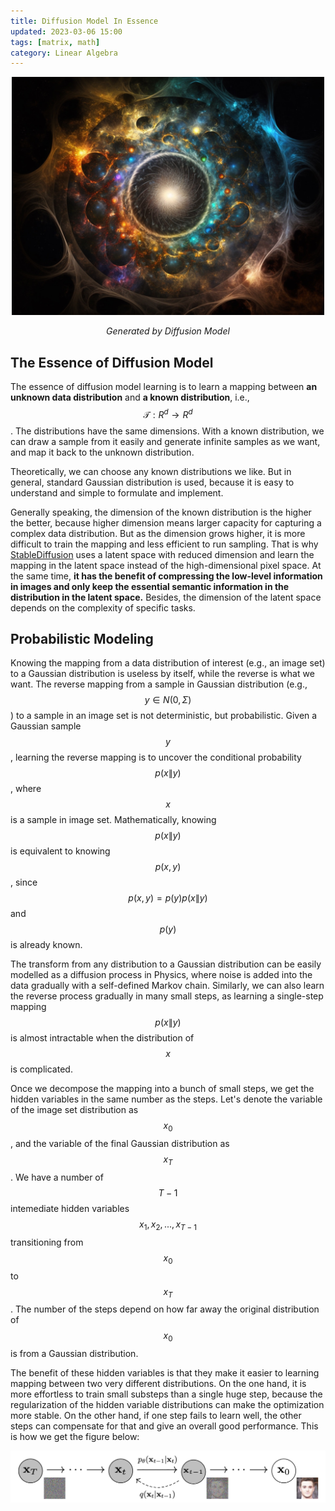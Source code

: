 ```yaml
---
title: Diffusion Model In Essence
updated: 2023-03-06 15:00
tags: [matrix, math]
category: Linear Algebra
---
```


<p align="center">
<img src="/images/diffusion_model/diffusion_model_teaser.jpg" alt="diffusion_model_teaser" width="500"/>
</p>
<p align="center">
<span class="footer"> <i> Generated by Diffusion Model </i></span>
</p>

## The Essence of Diffusion Model

The essence of diffusion model learning is to learn a mapping between **an unknown data distribution** and **a known distribution**, i.e., $$\mathcal{T}: R^d \rightarrow R^d$$. The distributions have the same dimensions. With a known distribution, we can draw a sample from it easily and generate infinite samples as we want, and map it back to the unknown distribution. 

Theoretically, we can choose any known distributions we like. But in general, standard Gaussian distribution is used, because it is easy to understand and simple to formulate and implement.

Generally speaking, the dimension of the known distribution is the higher the better, because higher dimension means larger capacity for capturing a complex data distribution. But as the dimension grows higher, it is more difficult to train the mapping and less efficient to run sampling. That is why [StableDiffusion](https://stablediffusionweb.com/) uses a latent space with reduced dimension and learn the mapping in the latent space instead of the high-dimensional pixel space. At the same time, **it has the benefit of compressing the low-level information in images and only keep the essential semantic information in the distribution in the latent space.** Besides, the dimension of the latent space depends on the complexity of specific tasks.




## Probabilistic Modeling

Knowing the mapping from a data distribution of interest (e.g., an image set) to a Gaussian distribution is useless by itself, while the reverse is what we want. The reverse mapping from a sample in Gaussian distribution (e.g., $$y \in N(0,\Sigma)$$) to a sample in an image set is not deterministic, but probabilistic. Given a Gaussian sample $$y$$, learning the reverse mapping is to uncover the conditional probability $$p(x\|y)$$, where $$x$$ is a sample in image set. Mathematically, knowing $$p(x\|y)$$ is equivalent to knowing $$p(x, y)$$, since $$p(x, y) = p(y) p(x\|y)$$ and $$p(y)$$ is already known.


The transform from any distribution to a Gaussian distribution can be easily modelled as a diffusion process in Physics, where noise is added into the data gradually with a self-defined Markov chain. Similarly, we can also learn the reverse process gradually in many small steps, as learning a single-step mapping $$p(x\|y)$$ is almost intractable when the distribution of $$x$$ is complicated.

Once we decompose the mapping into a bunch of small steps, we get the hidden variables in the same number as the steps. Let's denote the variable of the image set distribution as $$x_0$$, and the variable of the final Gaussian distribution as $$x_T$$. We have a number of $$T-1$$ intemediate hidden variables $$x_1, x_2, ..., x_{T-1}$$ transitioning from $$x_0$$ to $$x_T$$. The number of the steps depend on how far away the original distribution of $$x_0$$ is from a Gaussian distribution. 

The benefit of these hidden variables is that they make it easier to learning mapping between two very different distributions. On the one hand, it is more effortless to train small substeps than a single huge step, because the regularization of the hidden variable distributions can make the optimization more stable. On the other hand, if one step fails to learn well, the other steps can compensate for that and give an overall good performance. This is how we get the figure below:

<p align="center">
<img src="/images/diffusion_model/diffusion_model_markov_chain.png" alt="diffusion_model_markov_chain" width="700"/>
</p>




